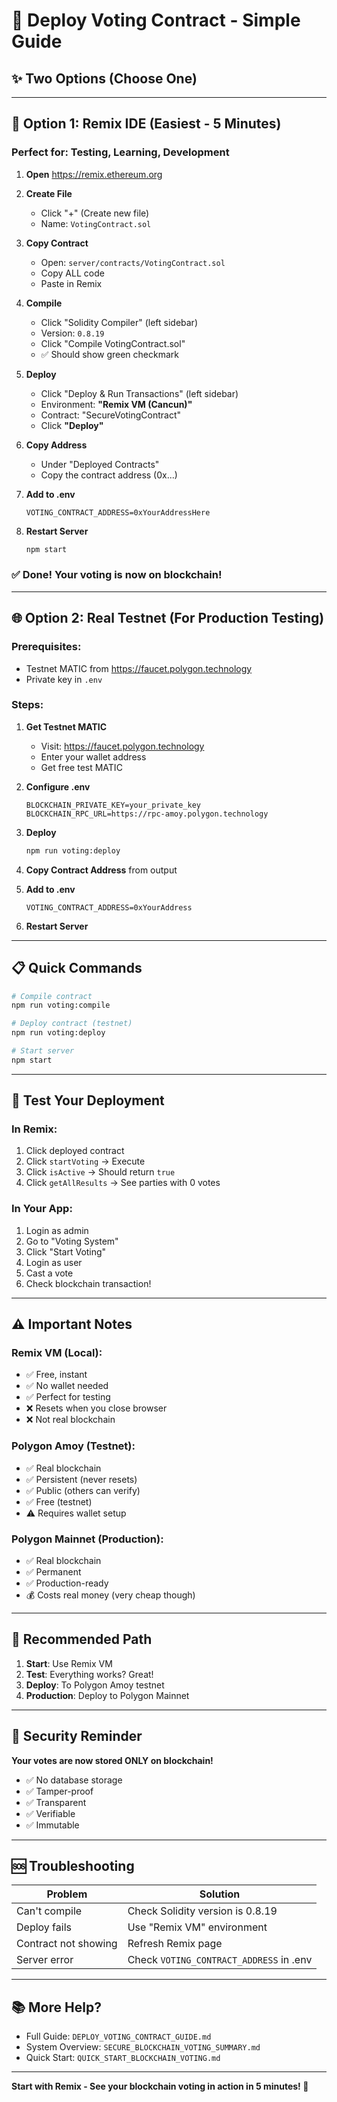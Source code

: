 # 🚀 Deploy Voting Contract - Simple Guide

## ✨ Two Options (Choose One)

---

## 🎯 **Option 1: Remix IDE (Easiest - 5 Minutes)**

### Perfect for: Testing, Learning, Development

1. **Open** https://remix.ethereum.org

2. **Create File**
   - Click "+" (Create new file)
   - Name: `VotingContract.sol`

3. **Copy Contract**
   - Open: `server/contracts/VotingContract.sol`
   - Copy ALL code
   - Paste in Remix

4. **Compile**
   - Click "Solidity Compiler" (left sidebar)
   - Version: `0.8.19`
   - Click "Compile VotingContract.sol"
   - ✅ Should show green checkmark

5. **Deploy**
   - Click "Deploy & Run Transactions" (left sidebar)
   - Environment: **"Remix VM (Cancun)"**
   - Contract: "SecureVotingContract"
   - Click **"Deploy"**

6. **Copy Address**
   - Under "Deployed Contracts"
   - Copy the contract address (0x...)

7. **Add to .env**
   ```
   VOTING_CONTRACT_ADDRESS=0xYourAddressHere
   ```

8. **Restart Server**
   ```bash
   npm start
   ```

### ✅ Done! Your voting is now on blockchain!

---

## 🌐 **Option 2: Real Testnet (For Production Testing)**

### Prerequisites:
- Testnet MATIC from https://faucet.polygon.technology
- Private key in `.env`

### Steps:

1. **Get Testnet MATIC**
   - Visit: https://faucet.polygon.technology
   - Enter your wallet address
   - Get free test MATIC

2. **Configure .env**
   ```
   BLOCKCHAIN_PRIVATE_KEY=your_private_key
   BLOCKCHAIN_RPC_URL=https://rpc-amoy.polygon.technology
   ```

3. **Deploy**
   ```bash
   npm run voting:deploy
   ```

4. **Copy Contract Address** from output

5. **Add to .env**
   ```
   VOTING_CONTRACT_ADDRESS=0xYourAddress
   ```

6. **Restart Server**

---

## 📋 Quick Commands

```bash
# Compile contract
npm run voting:compile

# Deploy contract (testnet)
npm run voting:deploy

# Start server
npm start
```

---

## 🧪 Test Your Deployment

### In Remix:
1. Click deployed contract
2. Click `startVoting` → Execute
3. Click `isActive` → Should return `true`
4. Click `getAllResults` → See parties with 0 votes

### In Your App:
1. Login as admin
2. Go to "Voting System"
3. Click "Start Voting"
4. Login as user
5. Cast a vote
6. Check blockchain transaction!

---

## ⚠️ Important Notes

### Remix VM (Local):
- ✅ Free, instant
- ✅ No wallet needed
- ✅ Perfect for testing
- ❌ Resets when you close browser
- ❌ Not real blockchain

### Polygon Amoy (Testnet):
- ✅ Real blockchain
- ✅ Persistent (never resets)
- ✅ Public (others can verify)
- ✅ Free (testnet)
- ⚠️ Requires wallet setup

### Polygon Mainnet (Production):
- ✅ Real blockchain
- ✅ Permanent
- ✅ Production-ready
- 💰 Costs real money (very cheap though)

---

## 🎯 Recommended Path

1. **Start**: Use Remix VM
2. **Test**: Everything works? Great!
3. **Deploy**: To Polygon Amoy testnet
4. **Production**: Deploy to Polygon Mainnet

---

## 🔐 Security Reminder

**Your votes are now stored ONLY on blockchain!**

- ✅ No database storage
- ✅ Tamper-proof
- ✅ Transparent
- ✅ Verifiable
- ✅ Immutable

---

## 🆘 Troubleshooting

| Problem | Solution |
|---------|----------|
| Can't compile | Check Solidity version is 0.8.19 |
| Deploy fails | Use "Remix VM" environment |
| Contract not showing | Refresh Remix page |
| Server error | Check `VOTING_CONTRACT_ADDRESS` in .env |

---

## 📚 More Help?

- Full Guide: `DEPLOY_VOTING_CONTRACT_GUIDE.md`
- System Overview: `SECURE_BLOCKCHAIN_VOTING_SUMMARY.md`
- Quick Start: `QUICK_START_BLOCKCHAIN_VOTING.md`

---

**Start with Remix - See your blockchain voting in action in 5 minutes! 🚀**

